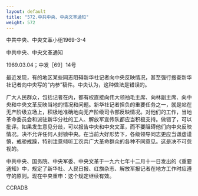 ```yaml
---
layout: default
title: "572.中共中央、中央文革通知"
weight: 572
---
```


中共中央、中央文革小组1969-3-4

中共中央、中央文革通知

1969.03.04；中发［69］14号

最近发现，有的地区某些同志阻碍新华社记者向中央反映情况，甚至强行搜查新华社记者向中央写的“内参”稿件。中央认为，这种做法是错误的。

广大人民群众，包括记者在内，都有权直接向伟大领袖毛主席、向林副主席、向中央和中央文革反映当地的情况和问题。新华社记者担负的重要任务之一，就是站在无产阶级立场上，积极地准确地向无产阶级司令部反映情况。对他们的工作，当地革命委员会和派驻新华分社的工人、解放军宣传队都应当积极支持。做错了，可以批评。如果发生意见分歧，可以报告中央和中央文革，而不要阻碍他们向中央反映情况。决不允许任何人封锁中央。在当前大好形势下，各级领导同志更应当谦虚谨慎，戒骄戒躁，特别注意倾听工农兵广大革命群众的各种不同意见。这是决不可忽视的。

中共中央、国务院、中央军委、中央文革于一九六七年十二月十一日发出的《重要通知》中，规定了新华社、人民日报、红旗杂志、解放军报记者在地方工作时应遵守的原则。现在中央重申：这个规定继续有效。

CCRADB


